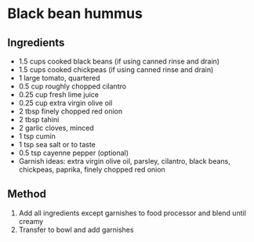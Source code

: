 # Black bean hummus

## Ingredients

* 1.5 cups cooked black beans (if using canned rinse and drain)
* 1.5 cups cooked chickpeas (if using canned rinse and drain)
* 1 large tomato, quartered
* 0.5 cup roughly chopped cilantro
* 0.25 cup fresh lime juice
* 0.25 cup extra virgin olive oil
* 2 tbsp finely chopped red onion
* 2 tbsp tahini
* 2 garlic cloves, minced
* 1 tsp cumin
* 1 tsp sea salt or to taste
* 0.5 tsp cayenne pepper (optional)
* Garnish ideas: extra virgin olive oil, parsley, cilantro, black beans, chickpeas, paprika, finely chopped red onion


## Method

1. Add all ingredients except garnishes to food processor and blend until creamy
2. Transfer to bowl and add garnishes
